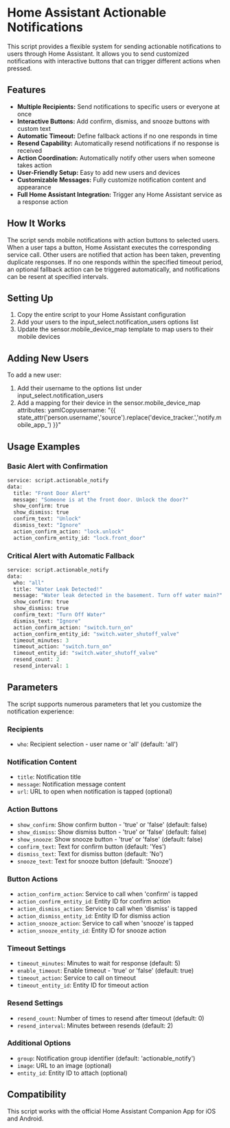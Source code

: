 # Home Assistant Actionable Notifications
This script provides a flexible system for sending actionable notifications to users through Home Assistant. It allows you to send customized notifications with interactive buttons that can trigger different actions when pressed.
## Features

* **Multiple Recipients:** Send notifications to specific users or everyone at once  
* **Interactive Buttons:** Add confirm, dismiss, and snooze buttons with custom text  
* **Automatic Timeout:** Define fallback actions if no one responds in time  
* **Resend Capability:** Automatically resend notifications if no response is received  
* **Action Coordination:** Automatically notify other users when someone takes action  
* **User-Friendly Setup:** Easy to add new users and devices  
* **Customizable Messages:** Fully customize notification content and appearance  
* **Full Home Assistant Integration:** Trigger any Home Assistant service as a response action

## How It Works
The script sends mobile notifications with action buttons to selected users. When a user taps a button, Home Assistant executes the corresponding service call. Other users are notified that action has been taken, preventing duplicate responses.
If no one responds within the specified timeout period, an optional fallback action can be triggered automatically, and notifications can be resent at specified intervals.
## Setting Up

1. Copy the entire script to your Home Assistant configuration
2. Add your users to the input_select.notification_users options list
3. Update the sensor.mobile_device_map template to map users to their mobile devices

## Adding New Users
To add a new user:

1. Add their username to the options list under input_select.notification_users
2. Add a mapping for their device in the sensor.mobile_device_map attributes:
yamlCopyusername: "{{ state_attr('person.username','source').replace('device_tracker.','notify.mobile_app_') }}"


## Usage Examples
### Basic Alert with Confirmation
```python
service: script.actionable_notify
data:
  title: "Front Door Alert"
  message: "Someone is at the front door. Unlock the door?"
  show_confirm: true
  show_dismiss: true
  confirm_text: "Unlock"
  dismiss_text: "Ignore"
  action_confirm_action: "lock.unlock"
  action_confirm_entity_id: "lock.front_door"
```
### Critical Alert with Automatic Fallback
```python
service: script.actionable_notify
data:
  who: "all"
  title: "Water Leak Detected!"
  message: "Water leak detected in the basement. Turn off water main?"
  show_confirm: true
  show_dismiss: true
  confirm_text: "Turn Off Water"
  dismiss_text: "Ignore"
  action_confirm_action: "switch.turn_on"
  action_confirm_entity_id: "switch.water_shutoff_valve"
  timeout_minutes: 3
  timeout_action: "switch.turn_on"
  timeout_entity_id: "switch.water_shutoff_valve"
  resend_count: 2
  resend_interval: 1
```
## Parameters
The script supports numerous parameters that let you customize the notification experience:
### Recipients

* ```who```: Recipient selection - user name or 'all' (default: 'all')

### Notification Content

* ```title```: Notification title
* ```message```: Notification message content
* ```url```: URL to open when notification is tapped (optional)

### Action Buttons

* ```show_confirm```: Show confirm button - 'true' or 'false' (default: false)
* ```show_dismiss```: Show dismiss button - 'true' or 'false' (default: false)
* ```show_snooze```: Show snooze button - 'true' or 'false' (default: false)
* ```confirm_text```: Text for confirm button (default: 'Yes')
* ```dismiss_text```: Text for dismiss button (default: 'No')
* ```snooze_text```: Text for snooze button (default: 'Snooze')

### Button Actions

* ```action_confirm_action```: Service to call when 'confirm' is tapped
* ```action_confirm_entity_id```: Entity ID for confirm action
* ```action_dismiss_action```: Service to call when 'dismiss' is tapped
* ```action_dismiss_entity_id```: Entity ID for dismiss action
* ```action_snooze_action```: Service to call when 'snooze' is tapped
* ```action_snooze_entity_id```: Entity ID for snooze action

### Timeout Settings

* ```timeout_minutes```: Minutes to wait for response (default: 5)
* ```enable_timeout```: Enable timeout - 'true' or 'false' (default: true)
* ```timeout_action```: Service to call on timeout
* ```timeout_entity_id```: Entity ID for timeout action

### Resend Settings

* ```resend_count```: Number of times to resend after timeout (default: 0)
* ```resend_interval```: Minutes between resends (default: 2)

### Additional Options

* ```group```: Notification group identifier (default: 'actionable_notify')
* ```image```: URL to an image (optional)
* ```entity_id```: Entity ID to attach (optional)

## Compatibility
This script works with the official Home Assistant Companion App for iOS and Android.
